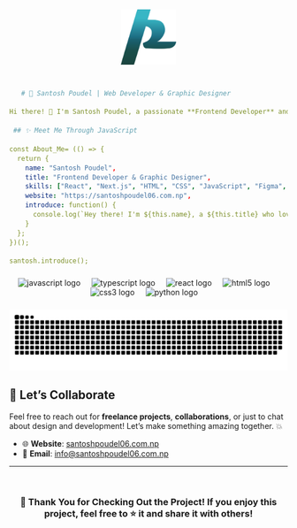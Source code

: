 

###
<div style="text-align: center;">
  <img src="./main-logo.svg" height="100" width="100">
</div>

###
```yaml

   # 🚀 Santosh Poudel | Web Developer & Graphic Designer

Hi there! 👋 I'm Santosh Poudel, a passionate **Frontend Developer** and **Graphic Designer** dedicated to crafting immersive user experiences and visually captivating designs. My expertise lies in **React, HTML, CSS, JavaScript**, and more! Explore my work at **[santoshpoudel06.com.np](https://santoshpoudel06.com.np)**.

 ## ✨ Meet Me Through JavaScript

const About_Me= (() => {
  return {
    name: "Santosh Poudel",
    title: "Frontend Developer & Graphic Designer",
    skills: ["React", "Next.js", "HTML", "CSS", "JavaScript", "Figma", "Photoshop"],
    website: "https://santoshpoudel06.com.np",
    introduce: function() {
      console.log(`Hey there! I'm ${this.name}, a ${this.title} who loves turning ideas into reality. 🚀`);
    }
  };
})();

santosh.introduce();

```
###

<div align="center">
  <img src="https://cdn.jsdelivr.net/gh/devicons/devicon/icons/javascript/javascript-original.svg" height="30" alt="javascript logo"  />
  <img width="12" />
  <img src="https://cdn.jsdelivr.net/gh/devicons/devicon/icons/typescript/typescript-original.svg" height="30" alt="typescript logo"  />
  <img width="12" />
  <img src="https://cdn.jsdelivr.net/gh/devicons/devicon/icons/react/react-original.svg" height="30" alt="react logo"  />
  <img width="12" />
  <img src="https://cdn.jsdelivr.net/gh/devicons/devicon/icons/html5/html5-original.svg" height="30" alt="html5 logo"  />
  <img width="12" />
  <img src="https://cdn.jsdelivr.net/gh/devicons/devicon/icons/css3/css3-original.svg" height="30" alt="css3 logo"  />
  <img width="12" />
  <img src="https://cdn.jsdelivr.net/gh/devicons/devicon/icons/python/python-original.svg" height="30" alt="python logo"  />
  <img width="12" />
</div>

###

<picture>
  <source
    media="(prefers-color-scheme: dark)"
    srcset="https://raw.githubusercontent.com/platane/snk/output/github-contribution-grid-snake-dark.svg"
  />
  <source
    media="(prefers-color-scheme: light)"
    srcset="https://raw.githubusercontent.com/platane/snk/output/github-contribution-grid-snake.svg"
  />
  <img
    alt="github contribution grid snake animation"
    src="https://raw.githubusercontent.com/platane/snk/output/github-contribution-grid-snake.svg"
  />
</picture>



## 🎯 **Let’s Collaborate**

Feel free to reach out for **freelance projects**, **collaborations**, or just to chat about design and development! Let’s make something amazing together. 💥

- 🌐 **Website**: [santoshpoudel06.com.np](https://santoshpoudel06.com.np)
- 📧 **Email**: info@santoshpoudel06.com.np


---

<br>
<h3 align ="center">
🎉 Thank You for Checking Out the Project!
If you enjoy this project, feel free to ⭐️ it and share it with others!
</h3>